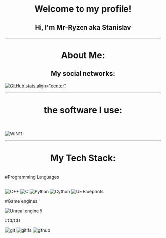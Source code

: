 <h1 align="center"> Welcome to my profile! </h1>
 
<h2 align="center"> Hi, I'm Mr-Ryzen aka Stanislav

---

<h1 align="center"> About Me: </h1>
<h2 align="center"> My social networks: </h2>
  
[![GitHub stats align="center"](https://github-readme-stats.vercel.app/api?username=Mr-Ryzen-dev)](https://github.com/Mr-Ryzen-dev/github-readme-stats)

---

<h1 align="center"> the software I use:</h1>
<br/>

![WIN11](https://img.shields.io/badge/windows_11-4285F4?style=for-the-badge&logo=reasonstudios&logoColor=white)

---

<h1 align="center">My Tech Stack: </h1>
<br/>
#Programming Languages
<br/>
<br/>

![C++](https://img.shields.io/badge/c++-F34B7D?style=for-the-badge&logo=c%2B%2B&logoColor=white)
![C](https://img.shields.io/badge/c-555555?style=for-the-badge&logo=codio&logoColor=white)
![Python](https://img.shields.io/badge/python-3572A5?style=for-the-badge&logo=python&logoColor=ffdd54)
![Cython](https://img.shields.io/badge/cython-FEDF5B?style=for-the-badge)
![UE Blueprints](https://img.shields.io/badge/UE_blueprints-4755bf?style=for-the-badge)

#Game engines
<br/>

![Unreal engine 5](https://img.shields.io/badge/unrealengine-1c224f?style=for-the-badge&logo=unrealengine&logoColor=White)

#CI/CD
<br/>

![git](https://img.shields.io/badge/git-F05032?style=for-the-badge&logo=git&logoColor=white)
![gitlfs](https://img.shields.io/badge/gitlfs-F64935?style=for-the-badge&logo=gitlfs&logoColor=white)
![github](https://img.shields.io/badge/github-181717?style=for-the-badge&logo=github&logoColor=white)
